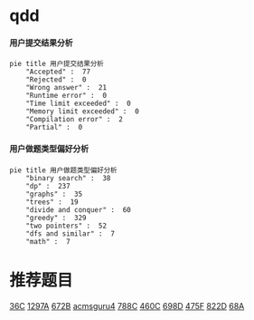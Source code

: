 # qdd

<!-- tabs:start -->



#### **用户提交结果分析**

```mermaid
pie title 用户提交结果分析
    "Accepted" :  77
    "Rejected" :  0
    "Wrong answer" :  21
    "Runtime error" :  0
    "Time limit exceeded" :  0
    "Memory limit exceeded" :  0
    "Compilation error" :  2
    "Partial" :  0
```

#### **用户做题类型偏好分析**

```mermaid
pie title 用户做题类型偏好分析
    "binary search" :  38
    "dp" :  237
    "graphs" :  35
    "trees" :  19
    "divide and conquer" :  60
    "greedy" :  329
    "two pointers" :  52
    "dfs and similar" :  7
    "math" :  7
```



<!-- tabs:end -->
# 推荐题目
[36C](https://codeforces.com/contest/36/problem/C)
[1297A](https://codeforces.com/contest/1297/problem/A)
[672B](https://codeforces.com/contest/672/problem/B)
[acmsguru4](https://codeforces.com/contest/acmsguru/problem/4)
[788C](https://codeforces.com/contest/788/problem/C)
[460C](https://codeforces.com/contest/460/problem/C)
[698D](https://codeforces.com/contest/698/problem/D)
[475F](https://codeforces.com/contest/475/problem/F)
[822D](https://codeforces.com/contest/822/problem/D)
[68A](https://codeforces.com/contest/68/problem/A)
